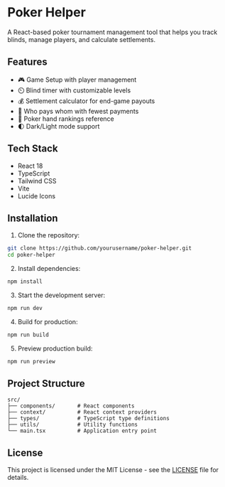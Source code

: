 # Poker Helper

A React-based poker tournament management tool that helps you track blinds, manage players, and calculate settlements.

## Features

- 🎮 Game Setup with player management
- ⏲️ Blind timer with customizable levels
- 💰 Settlement calculator for end-game payouts
- 🔄 Who pays whom with fewest payments
- 📘 Poker hand rankings reference
- 🌓 Dark/Light mode support


## Tech Stack

- React 18
- TypeScript
- Tailwind CSS
- Vite
- Lucide Icons

## Installation

1. Clone the repository:
```bash
git clone https://github.com/yourusername/poker-helper.git
cd poker-helper
```

2. Install dependencies:
```bash
npm install
```

3. Start the development server:
```bash
npm run dev
```

4. Build for production:
```bash
npm run build
```

5. Preview production build:
```bash
npm run preview
```

## Project Structure

```
src/
├── components/       # React components
├── context/          # React context providers
├── types/            # TypeScript type definitions
├── utils/            # Utility functions
└── main.tsx          # Application entry point
```

## License

This project is licensed under the MIT License - see the [LICENSE](LICENSE) file for details.

